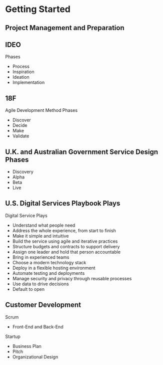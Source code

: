 # Getting Started

## Project Management and Preparation

## IDEO

Phases
* Process
* Inspiration
* Ideation
* Implementation

## 18F 

Agile Development Method Phases
* Discover
* Decide
* Make
* Validate

## U.K. and Australian Government Service Design Phases

* Discovery
* Alpha
* Beta
* Live

## U.S. Digital Services Playbook Plays

Digital Service Plays
* Understand what people need
* Address the whole experience, from start to finish
* Make it simple and intuitive
* Build the service using agile and iterative practices
* Structure budgets and contracts to support delivery
* Assign one leader and hold that person accountable
* Bring in experienced teams
* Choose a modern technology stack
* Deploy in a flexible hosting environment
* Automate testing and deployments
* Manage security and privacy through reusable processes
* Use data to drive decisions
* Default to open

## Customer Development

Scrum 
* Front-End and Back-End

Startup
* Business Plan
* Pitch
* Organizational Design
